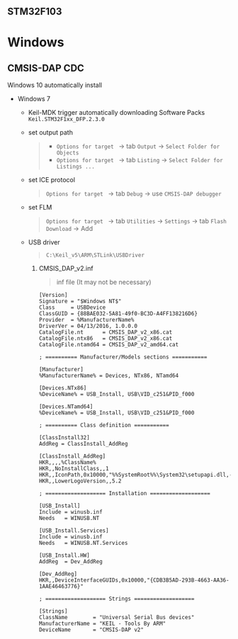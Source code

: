 STM32F103
---

# Windows

## CMSIS-DAP CDC

Windows 10 automatically install

+ Windows 7

    - Keil-MDK trigger automatically downloading Software Packs `Keil.STM32F1xx_DFP.2.3.0`

    - set output path
        > + `Options for target ` -> tab `Output` -> `Select Folder for Objects`
        > + `Options for target ` -> tab `Listing` -> `Select Folder for Listings ...`

    - set ICE protocol
        > `Options for target ` -> tab `Debug` -> use `CMSIS-DAP debugger`

    - set FLM
        > `Options for target ` -> tab `Utilities` -> `Settings` -> tab `Flash Download` -> Add

    - USB driver
        > `C:\Keil_v5\ARM\STLink\USBDriver`

        1. CMSIS_DAP_v2.inf
            > inf file (It may not be necessary)

            ```
            [Version]
            Signature = "$Windows NT$"
            Class     = USBDevice
            ClassGUID = {88BAE032-5A81-49f0-BC3D-A4FF138216D6}
            Provider  = %ManufacturerName%
            DriverVer = 04/13/2016, 1.0.0.0
            CatalogFile.nt      = CMSIS_DAP_v2_x86.cat
            CatalogFile.ntx86   = CMSIS_DAP_v2_x86.cat
            CatalogFile.ntamd64 = CMSIS_DAP_v2_amd64.cat

            ; ========== Manufacturer/Models sections ===========

            [Manufacturer]
            %ManufacturerName% = Devices, NTx86, NTamd64

            [Devices.NTx86]
            %DeviceName% = USB_Install, USB\VID_c251&PID_f000

            [Devices.NTamd64]
            %DeviceName% = USB_Install, USB\VID_c251&PID_f000

            ; ========== Class definition ===========

            [ClassInstall32]
            AddReg = ClassInstall_AddReg

            [ClassInstall_AddReg]
            HKR,,,,%ClassName%
            HKR,,NoInstallClass,,1
            HKR,,IconPath,0x10000,"%%SystemRoot%%\System32\setupapi.dll,-20"
            HKR,,LowerLogoVersion,,5.2

            ; =================== Installation ===================

            [USB_Install]
            Include = winusb.inf
            Needs   = WINUSB.NT

            [USB_Install.Services]
            Include = winusb.inf
            Needs   = WINUSB.NT.Services

            [USB_Install.HW]
            AddReg  = Dev_AddReg

            [Dev_AddReg]
            HKR,,DeviceInterfaceGUIDs,0x10000,"{CDB3B5AD-293B-4663-AA36-1AAE46463776}"

            ; =================== Strings ===================

            [Strings]
            ClassName        = "Universal Serial Bus devices"
            ManufacturerName = "KEIL - Tools By ARM"
            DeviceName       = "CMSIS-DAP v2"
            ```




